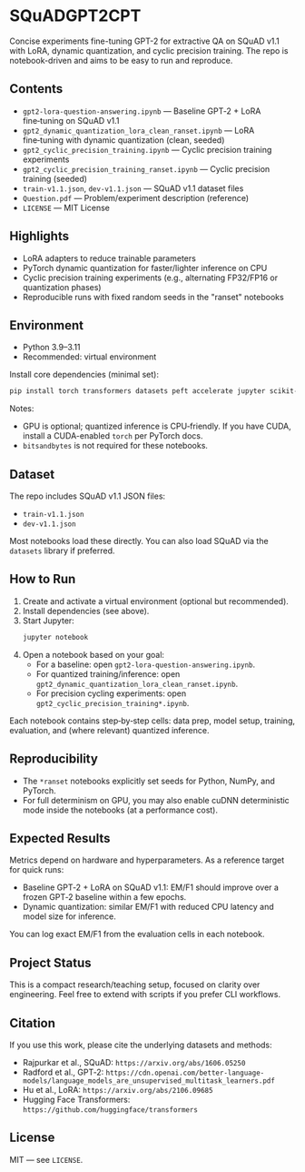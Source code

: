 # SQuADGPT2CPT

Concise experiments fine-tuning GPT-2 for extractive QA on SQuAD v1.1 with LoRA, dynamic quantization, and cyclic precision training. The repo is notebook-driven and aims to be easy to run and reproduce.

## Contents
- `gpt2-lora-question-answering.ipynb` — Baseline GPT‑2 + LoRA fine‑tuning on SQuAD v1.1
- `gpt2_dynamic_quantization_lora_clean_ranset.ipynb` — LoRA fine‑tuning with dynamic quantization (clean, seeded)
- `gpt2_cyclic_precision_training.ipynb` — Cyclic precision training experiments
- `gpt2_cyclic_precision_training_ranset.ipynb` — Cyclic precision training (seeded)
- `train-v1.1.json`, `dev-v1.1.json` — SQuAD v1.1 dataset files
- `Question.pdf` — Problem/experiment description (reference)
- `LICENSE` — MIT License

## Highlights
- LoRA adapters to reduce trainable parameters
- PyTorch dynamic quantization for faster/lighter inference on CPU
- Cyclic precision training experiments (e.g., alternating FP32/FP16 or quantization phases)
- Reproducible runs with fixed random seeds in the "ranset" notebooks

## Environment
- Python 3.9–3.11
- Recommended: virtual environment

Install core dependencies (minimal set):

```bash
pip install torch transformers datasets peft accelerate jupyter scikit-learn evaluate
```

Notes:
- GPU is optional; quantized inference is CPU‑friendly. If you have CUDA, install a CUDA-enabled `torch` per PyTorch docs.
- `bitsandbytes` is not required for these notebooks.

## Dataset
The repo includes SQuAD v1.1 JSON files:
- `train-v1.1.json`
- `dev-v1.1.json`

Most notebooks load these directly. You can also load SQuAD via the `datasets` library if preferred.

## How to Run
1. Create and activate a virtual environment (optional but recommended).
2. Install dependencies (see above).
3. Start Jupyter:
   ```bash
   jupyter notebook
   ```
4. Open a notebook based on your goal:
   - For a baseline: open `gpt2-lora-question-answering.ipynb`.
   - For quantized training/inference: open `gpt2_dynamic_quantization_lora_clean_ranset.ipynb`.
   - For precision cycling experiments: open `gpt2_cyclic_precision_training*.ipynb`.

Each notebook contains step‑by‑step cells: data prep, model setup, training, evaluation, and (where relevant) quantized inference.

## Reproducibility
- The `*ranset` notebooks explicitly set seeds for Python, NumPy, and PyTorch.
- For full determinism on GPU, you may also enable cuDNN deterministic mode inside the notebooks (at a performance cost).

## Expected Results
Metrics depend on hardware and hyperparameters. As a reference target for quick runs:
- Baseline GPT‑2 + LoRA on SQuAD v1.1: EM/F1 should improve over a frozen GPT‑2 baseline within a few epochs.
- Dynamic quantization: similar EM/F1 with reduced CPU latency and model size for inference.

You can log exact EM/F1 from the evaluation cells in each notebook.

## Project Status
This is a compact research/teaching setup, focused on clarity over engineering. Feel free to extend with scripts if you prefer CLI workflows.

## Citation
If you use this work, please cite the underlying datasets and methods:
- Rajpurkar et al., SQuAD: `https://arxiv.org/abs/1606.05250`
- Radford et al., GPT‑2: `https://cdn.openai.com/better-language-models/language_models_are_unsupervised_multitask_learners.pdf`
- Hu et al., LoRA: `https://arxiv.org/abs/2106.09685`
- Hugging Face Transformers: `https://github.com/huggingface/transformers`

## License
MIT — see `LICENSE`.
